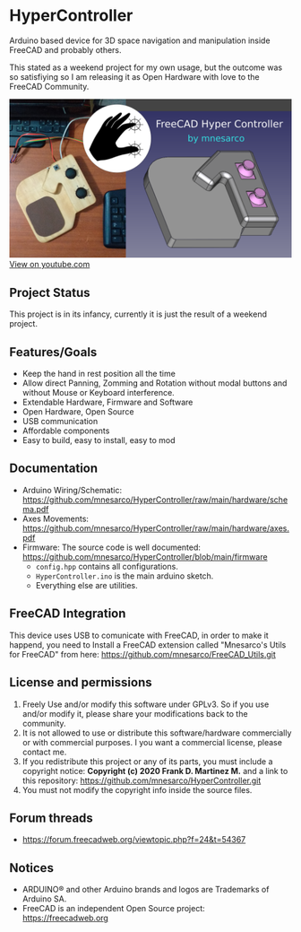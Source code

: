 # HyperController

Arduino based device for 3D space navigation and manipulation inside FreeCAD and probably others.

This stated as a weekend project for my own usage, but the outcome was so satisfiying so 
I am releasing it as Open Hardware with love to the FreeCAD Community.

[![image](https://github.com/mnesarco/HyperController/raw/main/_web/hyperc.png)](https://www.youtube.com/watch?v=o9VPcpPox0Q)
[View on youtube.com](https://www.youtube.com/watch?v=o9VPcpPox0Q)

## Project Status

This project is in its infancy, currently it is just the result of a weekend project.

## Features/Goals

* Keep the hand in rest position all the time
* Allow direct Panning, Zomming and Rotation without modal buttons and without Mouse or Keyboard interference.
* Extendable Hardware, Firmware and Software
* Open Hardware, Open Source
* USB communication
* Affordable components
* Easy to build, easy to install, easy to mod

## Documentation

* Arduino Wiring/Schematic:
https://github.com/mnesarco/HyperController/raw/main/hardware/schema.pdf
* Axes Movements: https://github.com/mnesarco/HyperController/raw/main/hardware/axes.pdf
* Firmware: The source code is well documented: https://github.com/mnesarco/HyperController/blob/main/firmware
  * `config.hpp` contains all configurations.
  * `HyperController.ino` is the main arduino sketch.
  * Everything else are utilities.


## FreeCAD Integration

This device uses USB to comunicate with FreeCAD, in order to make it happend, you need to Install a FreeCAD extension called "Mnesarco's Utils for FreeCAD" from here: https://github.com/mnesarco/FreeCAD_Utils.git

## License and permissions

1. Freely Use and/or modify this software under GPLv3. So if you use and/or modify it, please share your modifications back to the community.
2. It is not allowed to use or distribute this software/hardware commercially or with commercial purposes. I you want a commercial license, please contact me.
3. If you redistribute this project or any of its parts, you must include a copyright notice: **Copyright (c) 2020 Frank D. Martinez M.** and a link to this repository: https://github.com/mnesarco/HyperController.git
4. You must not modify the copyright info inside the source files.

## Forum threads

* https://forum.freecadweb.org/viewtopic.php?f=24&t=54367

## Notices

* ARDUINO&reg; and other Arduino brands and logos are Trademarks of Arduino SA.
* FreeCAD is an independent Open Source project: https://freecadweb.org

